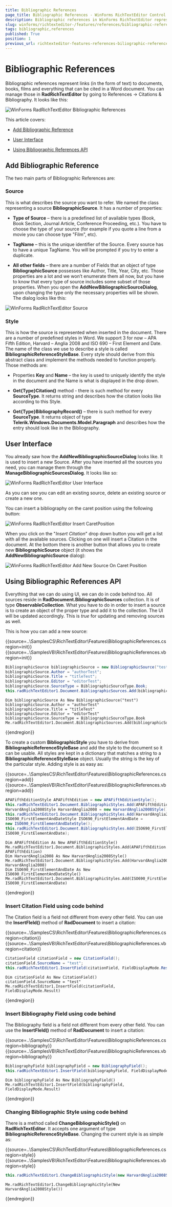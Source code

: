 ```yaml
---
title: Bibliographic References
page_title: Bibliographic References - WinForms RichTextEditor Control
description: Bibliographic references in WinForms RichTextEditor represent links (in the form of text) to documents, books, films and everything that can be cited in a Word document.
slug: winforms/richtexteditor-/features/references/bibliographic-references
tags: bibliographic,references
published: True
position: 1
previous_url: richtexteditor-features-references-biliographic-references
---
```


# Bibliographic References

Bibliographic references represent links (in the form of text) to documents, books, films and everything that can be cited in a Word document. You can manage those in __RadRichTextEditor__ by going to References -> Citations & Bibliography. It looks like this:

![WinForms RadRichTextEditor Bibliographic References](images/richtexteditor-features-references-biliographic-references001.png)

This article covers:

* [Add Bibliographic Reference](#add-bibliographic-reference)

* [User Interface](#user-interface)

* [Using Bibliographic References API](#using-bibliographic-references-api)

## Add Bibliographic Reference

The two main parts of Bibliographic References are:

### Source

This is what describes the source you want to refer. We named the class representing a source __BibliographicSource__. It has a number of properties:
            
* __Type of Source__ – there is a predefined list of available types (Book, Book Section, Journal Article, Conference Proceeding, etc.). You have to choose the type of your source (for example if you quote a line from a movie you can choose type "Film", etc).
                
* __TagName__ – this is the unique identifier of the Source. Every source has to have a unique TagName. You will be prompted if you try to enter a duplicate.                

* __All other fields__ – there are a number of Fields that an object of type __BibliographicSource__ possesses like Author, Title, Year, City, etc. Those properties are a lot and we won’t enumerate them all now, but you have to know that every type of source includes some subset of those properties. When you open the __AddNewBibliographicSourceDialog__, upon changing the type only the necessary properties will be shown. The dialog looks like this:

![WinForms RadRichTextEditor Source](images/richtexteditor-features-references-biliographic-references002.png)

### Style

This is how the source is represented when inserted in the document. There are a number of predefined styles in Word. We support 3 for now – APA Fifth Edition, Harvard – Anglia 2008 and ISO 690 – First Element and Date. The name of the class we use to describe a style is called __BibliographicReferenceStyleBase__. Every style should derive from this abstract class and implement the methods needed to function properly. Those methods are:
            
* Properties __Key__ and __Name__ – the key is used to uniquely identify the style in the document and the Name is what is displayed in the drop down.
              
* __Get{Type}Citation()__  method -  there is such method for every __SourceType__. It returns string and describes how the citation looks like according to this Style.              

* __Get{Type}BibliographyRecord()__ – there is such method for every __SourceType__. It returns object of type __Telerik.Windows.Documents.Model.Paragraph__ and describes how the entry should look like in the Bibliography.
              
## User Interface

You already saw how the __AddNewBibliographicSourceDialog__ looks like. It is used to insert a new Source. After you have inserted all the sources you need, you can manage them through the __ManageBibliographicSourcesDialog__. It looks like so:

![WinForms RadRichTextEditor User Interface](images/richtexteditor-features-references-biliographic-references003.png)

As you can see you can edit an existing source, delete an existing source or create a new one.

You can insert a bibliography on the caret position using the following button:

![WinForms RadRichTextEditor Insert CaretPosition](images/richtexteditor-features-references-biliographic-references004.png)

When you click on the "*Insert Citation*" drop down button you will get a list with all the available sources. Clicking on one will insert a Citation in the document. At the bottom there is another button that allows you to create new __BibliographicSource__ object (it shows the __AddNewBibliographicSource__ dialog):

![WinForms RadRichTextEditor Add New Source On Caret Position](images/richtexteditor-features-references-biliographic-references005.png)

## Using Bibliographic References API

Everything that we can do using UI, we can do in code behind too. All sources reside in __RadDocument.BibliographicSources__ collection. It is of type __ObservableCollection<BibliographicSource>__. What you have to do in order to insert a source is to create an object of the proper type and add it to the collection. The UI will be updated accordingly. This is *true* for updating and removing sources as well.
        
This is how you can add a new source:

{{source=..\SamplesCS\RichTextEditor\Features\BibliographicReferences.cs region=init}} 
{{source=..\SamplesVB\RichTextEditor\Features\BibliographicReferences.vb region=init}} 

````C#
BibliographicSource bibliographicSource = new BibliographicSource("test");
bibliographicSource.Author = "authorTest";
bibliographicSource.Title = "titleTest";
bibliographicSource.Editor = "editorTest";
bibliographicSource.SourceType = BibliographicSourceType.Book;
this.radRichTextEditor1.Document.BibliographicSources.Add(bibliographicSource);

````
````VB.NET
Dim bibliographicSource As New BibliographicSource("test")
bibliographicSource.Author = "authorTest"
bibliographicSource.Title = "titleTest"
bibliographicSource.Editor = "editorTest"
bibliographicSource.SourceType = BibliographicSourceType.Book
Me.radRichTextEditor1.Document.BibliographicSources.Add(bibliographicSource)

````

{{endregion}} 
 
To create a custom __BibliographicStyle__ you have to derive from __BibliographicReferenceStyleBase__ and add the style to the document so it can be usable. All styles are kept in a dictionary that matches a string to a  __BibliographicReferenceStyleBase__ object. Usually the string is the key of the particular style. Adding style is as easy as:

{{source=..\SamplesCS\RichTextEditor\Features\BibliographicReferences.cs region=add}} 
{{source=..\SamplesVB\RichTextEditor\Features\BibliographicReferences.vb region=add}} 

````C#
APAFifthEditionStyle APAFifthEdition = new APAFifthEditionStyle();
this.radRichTextEditor1.Document.BibliographicStyles.Add(APAFifthEdition.Key, APAFifthEdition);
HarvardAnglia2008Style HarvardAnglia2008 = new HarvardAnglia2008Style();
this.radRichTextEditor1.Document.BibliographicStyles.Add(HarvardAnglia2008.Key, HarvardAnglia2008);
ISO690_FirstElementAndDateStyle ISO690_FirstElementAndDate =
new ISO690_FirstElementAndDateStyle();
this.radRichTextEditor1.Document.BibliographicStyles.Add(ISO690_FirstElementAndDate.Key,
ISO690_FirstElementAndDate);

````
````VB.NET
Dim APAFifthEdition As New APAFifthEditionStyle()
Me.radRichTextEditor1.Document.BibliographicStyles.Add(APAFifthEdition.Key, APAFifthEdition)
Dim HarvardAnglia2008 As New HarvardAnglia2008Style()
Me.radRichTextEditor1.Document.BibliographicStyles.Add(HarvardAnglia2008.Key, HarvardAnglia2008)
Dim ISO690_FirstElementAndDate As New ISO690_FirstElementAndDateStyle()
Me.radRichTextEditor1.Document.BibliographicStyles.Add(ISO690_FirstElementAndDate.Key, ISO690_FirstElementAndDate)

````

{{endregion}} 


### Insert Citation Field using code behind

The Citation field is a field not different from every other field. You can use the __InsertFIeld()__ method of  __RadDocument__ to insert a citation:

{{source=..\SamplesCS\RichTextEditor\Features\BibliographicReferences.cs region=citation}} 
{{source=..\SamplesVB\RichTextEditor\Features\BibliographicReferences.vb region=citation}} 

````C#
CitationField citationField = new CitationField();
citationField.SourceName = "test";
this.radRichTextEditor1.InsertField(citationField, FieldDisplayMode.Result);

````
````VB.NET
Dim citationField As New CitationField()
citationField.SourceName = "test"
Me.radRichTextEditor1.InsertField(citationField, FieldDisplayMode.Result)

````

{{endregion}} 


### Insert Bibliography Field using code behind

The Bibliography field is a field not different from every other field. You can use the __InsertFIeld()__ method of
 __RadDocument__ to insert a citation:

{{source=..\SamplesCS\RichTextEditor\Features\BibliographicReferences.cs region=bibliography}} 
{{source=..\SamplesVB\RichTextEditor\Features\BibliographicReferences.vb region=bibliography}} 

````C#
BibliographyField bibliographyField = new BibliographyField();
this.radRichTextEditor1.InsertField(bibliographyField, FieldDisplayMode.Result);

````
````VB.NET
Dim bibliographyField As New BibliographyField()
Me.radRichTextEditor1.InsertField(bibliographyField, FieldDisplayMode.Result)

````

{{endregion}} 

### Changing Bibliographic Style using code behind

There is a method called __ChangeBibliographicStyle()__ on __RadRichTextEditor__. It accepts one argument of type __BibliographicReferenceStyleBase__. Changing the current style is as simple as:

{{source=..\SamplesCS\RichTextEditor\Features\BibliographicReferences.cs region=style}} 
{{source=..\SamplesVB\RichTextEditor\Features\BibliographicReferences.vb region=style}} 

````C#
this.radRichTextEditor1.ChangeBibliographicStyle(new HarvardAnglia2008Style());

````
````VB.NET
Me.radRichTextEditor1.ChangeBibliographicStyle(New HarvardAnglia2008Style())

````

{{endregion}} 



